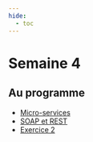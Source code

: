 ```yaml
---
hide:
  - toc
---
```

# Semaine 4

## Au programme

- [Micro-services](theorie/micro-service.md)
- [SOAP et REST](theorie/soap-rest.md)
- [Exercice 2](exercice_2.md)
